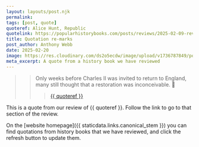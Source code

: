 ```yaml
---
layout: layouts/post.njk
permalink: 
tags: [post, quote]
quoteref: Alice Hunt, Republic
quotelink: https://popularhistorybooks.com/posts/reviews/2025-02-09-review-republic/#:~:text=Only%20weeks%20before%20Charles%20II%20was%20invited%20to%20return%20to%20England%2C%20many%20still%20thought%20that%20a%20restoration%20was%20inconceivable.
title: Quotation re-marks
post_author: Anthony Webb
date: 2025-02-20
image: https://res.cloudinary.com/ds2o5ecdw/image/upload/v1736787849/pophist_static/twemoji_loudspeaker.png
meta_excerpt: A quote from a history book we have reviewed
---
```

>>  Only weeks before Charles II was invited to return to England, many still thought that a restoration was inconceivable. 📣
>>> <a href="{{ quotelink }}" target=_blank>{{ quoteref }}</a>

This is a quote from our review of {{ quoteref }}. Follow the link to go to that section of the review.

On the [website homepage]({{ staticdata.links.canonical_stem }}) you can find quotations from history books that we have reviewed, and click the refresh button to update them.